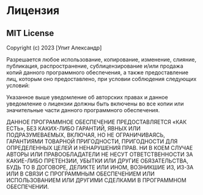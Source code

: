 # Лицензия

## MIT License

Copyright (c) 2023 [Упит Александр]

Разрешается любое использование, копирование, изменение, слияние, публикация, распространение, сублицензирование и/или продажа копий данного программного обеспечения, а также предоставление лиц, которым оно предоставлено, при условии соблюдения следующих условий:

Указанное выше уведомление об авторских правах и данное уведомление о лицензии должны быть включены во все копии или значительные части данного программного обеспечения.

ДАННОЕ ПРОГРАММНОЕ ОБЕСПЕЧЕНИЕ ПРЕДОСТАВЛЯЕТСЯ «КАК ЕСТЬ», БЕЗ КАКИХ-ЛИБО ГАРАНТИЙ, ЯВНЫХ ИЛИ ПОДРАЗУМЕВАЕМЫХ, ВКЛЮЧАЯ, НО НЕ ОГРАНИЧИВАЯСЬ, ГАРАНТИЯМИ ТОВАРНОЙ ПРИГОДНОСТИ, ПРИГОДНОСТИ ДЛЯ ОПРЕДЕЛЕННЫХ ЦЕЛЕЙ И НЕНАРУШЕНИЯ ПРАВ. НИ В КОЕМ СЛУЧАЕ АВТОРЫ ИЛИ ПРАВООБЛАДАТЕЛИ НЕ НЕСУТ ОТВЕТСТВЕННОСТИ ЗА КАКИЕ-ЛИБО ПРЕТЕНЗИИ, УБЫТКИ ИЛИ ДРУГИЕ ОБЯЗАТЕЛЬСТВА, БУДЬ ТО В ДОГОВОРЕ, ДЕЛИКТЕ ИЛИ ИНОМ, ВОЗНИКШИЕ ИЗ, ИЗ-ЗА ИЛИ В СВЯЗИ С ПРОГРАММНЫМ ОБЕСПЕЧЕНИЕМ ИЛИ ИСПОЛЬЗОВАНИЕМ ИЛИ ДРУГИМИ СДЕЛКАМИ В ПРОГРАММНОМ ОБЕСПЕЧЕНИИ.
